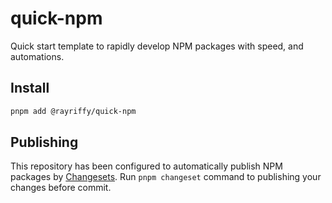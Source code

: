 # quick-npm

Quick start template to rapidly develop NPM packages with speed, and automations.

## Install

```bash
pnpm add @rayriffy/quick-npm
```

## Publishing

This repository has been configured to automatically publish NPM packages by [Changesets](https://github.com/changesets/changesets). Run `pnpm changeset` command to publishing your changes before commit.
